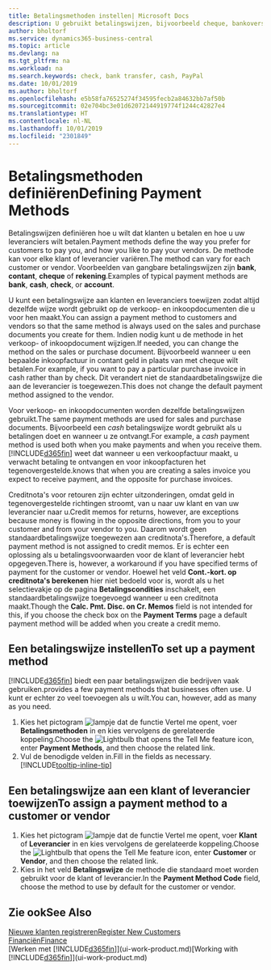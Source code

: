 ```yaml
---
title: Betalingsmethoden instellen| Microsoft Docs
description: U gebruikt betalingswijzen, bijvoorbeeld cheque, bankoverschrijving, contant geld of PayPal, om te bepalen hoe verkoop- en inkoopfacturen worden betaald.
author: bholtorf
ms.service: dynamics365-business-central
ms.topic: article
ms.devlang: na
ms.tgt_pltfrm: na
ms.workload: na
ms.search.keywords: check, bank transfer, cash, PayPal
ms.date: 10/01/2019
ms.author: bholtorf
ms.openlocfilehash: e5b58fa76525274f34595fecb2a84632bb7af50b
ms.sourcegitcommit: 02e704bc3e01d62072144919774f1244c42827e4
ms.translationtype: HT
ms.contentlocale: nl-NL
ms.lasthandoff: 10/01/2019
ms.locfileid: "2301849"
---
```

# <a name="defining-payment-methods"></a><span data-ttu-id="3b811-103">Betalingsmethoden definiëren</span><span class="sxs-lookup"><span data-stu-id="3b811-103">Defining Payment Methods</span></span>
<span data-ttu-id="3b811-104">Betalingswijzen definiëren hoe u wilt dat klanten u betalen en hoe u uw leveranciers wilt betalen.</span><span class="sxs-lookup"><span data-stu-id="3b811-104">Payment methods define the way you prefer for customers to pay you, and how you like to pay your vendors.</span></span> <span data-ttu-id="3b811-105">De methode kan voor elke klant of leverancier variëren.</span><span class="sxs-lookup"><span data-stu-id="3b811-105">The method can vary for each customer or vendor.</span></span> <span data-ttu-id="3b811-106">Voorbeelden van gangbare betalingswijzen zijn **bank**, **contant**, **cheque** of **rekening**.</span><span class="sxs-lookup"><span data-stu-id="3b811-106">Examples of typical payment methods are **bank**, **cash**, **check**, or **account**.</span></span>

<span data-ttu-id="3b811-107">U kunt een betalingswijze aan klanten en leveranciers toewijzen zodat altijd dezelfde wijze wordt gebruikt op de verkoop- en inkoopdocumenten die u voor hen maakt.</span><span class="sxs-lookup"><span data-stu-id="3b811-107">You can assign a payment method to customers and vendors so that the same method is always used on the sales and purchase documents you create for them.</span></span> <span data-ttu-id="3b811-108">Indien nodig kunt u de methode in het verkoop- of inkoopdocument wijzigen.</span><span class="sxs-lookup"><span data-stu-id="3b811-108">If needed, you can change the method on the sales or purchase document.</span></span> <span data-ttu-id="3b811-109">Bijvoorbeeld wanneer u een bepaalde inkoopfactuur in contant geld in plaats van met cheque wilt betalen.</span><span class="sxs-lookup"><span data-stu-id="3b811-109">For example, if you want to pay a particular purchase invoice in cash rather than by check.</span></span> <span data-ttu-id="3b811-110">Dit verandert niet de standaardbetalingswijze die aan de leverancier is toegewezen.</span><span class="sxs-lookup"><span data-stu-id="3b811-110">This does not change the default payment method assigned to the vendor.</span></span>

<span data-ttu-id="3b811-111">Voor verkoop- en inkoopdocumenten worden dezelfde betalingswijzen gebruikt.</span><span class="sxs-lookup"><span data-stu-id="3b811-111">The same payment methods are used for sales and purchase documents.</span></span> <span data-ttu-id="3b811-112">Bijvoorbeeld een _cash_ betalingswijze wordt gebruikt als u betalingen doet en wanneer u ze ontvangt.</span><span class="sxs-lookup"><span data-stu-id="3b811-112">For example, a _cash_ payment method is used both when you make payments and when you receive them.</span></span> [!INCLUDE[d365fin](includes/d365fin_md.md)] <span data-ttu-id="3b811-113">weet dat wanneer u een verkoopfactuur maakt, u verwacht betaling te ontvangen en voor inkoopfacturen het tegenovergestelde.</span><span class="sxs-lookup"><span data-stu-id="3b811-113">knows that when you are creating a sales invoice you expect to receive payment, and the opposite for purchase invoices.</span></span>

<span data-ttu-id="3b811-114">Creditnota's voor retouren zijn echter uitzonderingen, omdat geld in tegenovergestelde richtingen stroomt, van u naar uw klant en van uw leverancier naar u.</span><span class="sxs-lookup"><span data-stu-id="3b811-114">Credit memos for returns, however, are exceptions because money is flowing in the opposite directions, from you to your customer and from your vendor to you.</span></span> <span data-ttu-id="3b811-115">Daarom wordt geen standaardbetalingswijze toegewezen aan creditnota's.</span><span class="sxs-lookup"><span data-stu-id="3b811-115">Therefore, a default payment method is not assigned to credit memos.</span></span> <span data-ttu-id="3b811-116">Er is echter een oplossing als u betalingsvoorwaarden voor de klant of leverancier hebt opgegeven.</span><span class="sxs-lookup"><span data-stu-id="3b811-116">There is, however, a workaround if you have specified terms of payment for the customer or vendor.</span></span> <span data-ttu-id="3b811-117">Hoewel het veld **Cont.-kort. op creditnota's berekenen** hier niet bedoeld voor is, wordt als u het selectievakje op de pagina **Betalingscondities** inschakelt, een standaardbetalingswijze toegevoegd wanneer u een creditnota maakt.</span><span class="sxs-lookup"><span data-stu-id="3b811-117">Though the **Calc. Pmt. Disc. on Cr. Memos** field is not intended for this, if you choose the check box on the **Payment Terms** page a default payment method will be added when you create a credit memo.</span></span>

## <a name="to-set-up-a-payment-method"></a><span data-ttu-id="3b811-118">Een betalingswijze instellen</span><span class="sxs-lookup"><span data-stu-id="3b811-118">To set up a payment method</span></span>
[!INCLUDE[d365fin](includes/d365fin_md.md)] <span data-ttu-id="3b811-119">biedt een paar betalingswijzen die bedrijven vaak gebruiken.</span><span class="sxs-lookup"><span data-stu-id="3b811-119">provides a few payment methods that businesses often use.</span></span> <span data-ttu-id="3b811-120">U kunt er echter zo veel toevoegen als u wilt.</span><span class="sxs-lookup"><span data-stu-id="3b811-120">You can, however, add as many as you need.</span></span>

1. <span data-ttu-id="3b811-121">Kies het pictogram ![lampje dat de functie Vertel me opent](media/ui-search/search_small.png "Vertel me wat u wilt doen"), voer **Betalingsmethoden** in en kies vervolgens de gerelateerde koppeling.</span><span class="sxs-lookup"><span data-stu-id="3b811-121">Choose the ![Lightbulb that opens the Tell Me feature](media/ui-search/search_small.png "Tell me what you want to do") icon, enter **Payment Methods**, and then choose the related link.</span></span>
2. <span data-ttu-id="3b811-122">Vul de benodigde velden in.</span><span class="sxs-lookup"><span data-stu-id="3b811-122">Fill in the fields as necessary.</span></span> [!INCLUDE[tooltip-inline-tip](includes/tooltip-inline-tip_md.md)]

## <a name="to-assign-a-payment-method-to-a-customer-or-vendor"></a><span data-ttu-id="3b811-123">Een betalingswijze aan een klant of leverancier toewijzen</span><span class="sxs-lookup"><span data-stu-id="3b811-123">To assign a payment method to a customer or vendor</span></span>
1. <span data-ttu-id="3b811-124">Kies het pictogram ![lampje dat de functie Vertel me opent](media/ui-search/search_small.png "Vertel me wat u wilt doen"), voer **Klant** of **Leverancier** in en kies vervolgens de gerelateerde koppeling.</span><span class="sxs-lookup"><span data-stu-id="3b811-124">Choose the ![Lightbulb that opens the Tell Me feature](media/ui-search/search_small.png "Tell me what you want to do") icon, enter **Customer** or **Vendor**, and then choose the related link.</span></span>
2. <span data-ttu-id="3b811-125">Kies in het veld **Betalingswijze** de methode die standaard moet worden gebruikt voor de klant of leverancier.</span><span class="sxs-lookup"><span data-stu-id="3b811-125">In the **Payment Method Code** field, choose the method to use by default for the customer or vendor.</span></span>

## <a name="see-also"></a><span data-ttu-id="3b811-126">Zie ook</span><span class="sxs-lookup"><span data-stu-id="3b811-126">See Also</span></span>
[<span data-ttu-id="3b811-127">Nieuwe klanten registreren</span><span class="sxs-lookup"><span data-stu-id="3b811-127">Register New Customers</span></span>](sales-how-register-new-customers.md)  
[<span data-ttu-id="3b811-128">Financiën</span><span class="sxs-lookup"><span data-stu-id="3b811-128">Finance</span></span>](finance.md)  
<span data-ttu-id="3b811-129">[Werken met [!INCLUDE[d365fin](includes/d365fin_md.md)]](ui-work-product.md)</span><span class="sxs-lookup"><span data-stu-id="3b811-129">[Working with [!INCLUDE[d365fin](includes/d365fin_md.md)]](ui-work-product.md)</span></span>  
